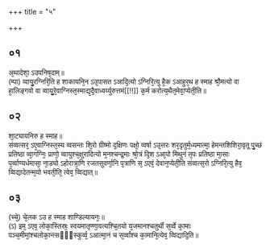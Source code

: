 +++
title = "५"

+++
## ०१
अ᳘थादेशा᳘ ऽउपनिष᳘दाम्॥  
(म्पा) व्वायु᳘रग्निरि᳘ति ह शाकायनि᳘न ऽउ᳘पासत ऽआदि᳘त्यो ऽग्निरि᳘त्यु है᳘क ऽआहुर᳘थ ह स्माह श्रौ᳘मत्यो वा हा᳘लिङ्गवो वा व्वायु᳘रे᳘वाग्निस्त᳘स्माद्य᳘दै᳘वाध्वर्य्युरुत्तमं[[!!]] क᳘र्म करोत्य᳘थैत᳘मेवा᳘प्येती᳘ति॥  
## ०२
शा᳘ट्यायनिरु ह स्माह॥  
संव्वत्सर᳘ ऽए᳘वाग्निस्त᳘स्य व्वसन्तः शि᳘रो ग्रीष्मो द᳘क्षिणः पक्षो᳘ व्वर्षा ऽउ᳘त्तरः शर᳘दृतुर्म᳘ध्यमात्मा᳘ हेमन्तशिशिरा᳘वृतू पु᳘च्छं प्रतिष्ठा व्वा᳘गग्निः᳘ प्राणो᳘ व्वायुश्च᳘क्षुरादित्यो म᳘नश्चन्द्र᳘माः श्रो᳘त्रं दि᳘श ऽआ᳘पो मिथुनं त᳘पः प्रतिष्ठा मा᳘साः प᳘र्व्वाण्यर्धमासा᳘ ना᳘ड्यो ऽहोरात्रा᳘णि रजतसुवर्णा᳘नि प᳘त्राणि स᳘ ऽएवं᳘ देवान᳘प्येती᳘ति संव्वत्स᳘रो ऽग्निरि᳘त्यु हैव᳘ व्विद्यादेतन्म᳘यो भवती᳘ति᳘ त्वेव᳘ व्विद्यात्॥  
## ०३
(च्चे᳘) चे᳘लक ऽउ ह स्माह शाण्डिल्यायनः᳘॥  
(ऽ) इम᳘ ऽएव᳘ लोका᳘स्तिस्रः᳘ स्वयमातृण्णा᳘वत्यश्चि᳘तयो य᳘जमानश्चतुर्थी स᳘र्व्वे का᳘माः पञ्च᳘मीमां᳘श्चलोका᳘न्त्सᳫँ᳭स्कुर्व्व᳘ ऽआत्मा᳘नं च स᳘र्व्वांश्च का᳘मानि᳘त्येव᳘ व्विद्यादि᳘ति॥  
